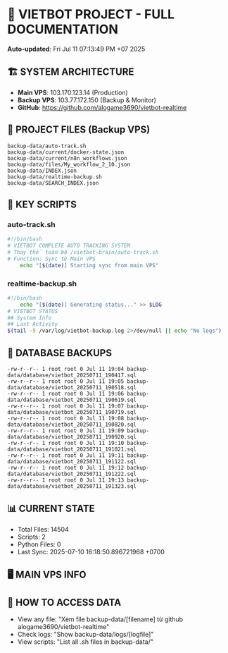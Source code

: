 # 🤖 VIETBOT PROJECT - FULL DOCUMENTATION
**Auto-updated**: Fri Jul 11 07:13:49 PM +07 2025

## 🏗️ SYSTEM ARCHITECTURE
- **Main VPS**: 103.170.123.14 (Production)
- **Backup VPS**: 103.77.172.150 (Backup & Monitor)
- **GitHub**: https://github.com/alogame3690/vietbot-realtime

## 📁 PROJECT FILES (Backup VPS)
```
backup-data/auto-track.sh
backup-data/current/docker-state.json
backup-data/current/n8n_workflows.json
backup-data/files/My_workflow_2_10.json
backup-data/INDEX.json
backup-data/realtime-backup.sh
backup-data/SEARCH_INDEX.json
```

## 🔧 KEY SCRIPTS
### auto-track.sh
```bash
#!/bin/bash
# VIETBOT COMPLETE AUTO TRACKING SYSTEM
# Thay thế toàn bộ /vietbot-brain/auto-track.sh
# Function: Sync từ Main VPS
    echo "[$(date)] Starting sync from main VPS"
```
### realtime-backup.sh
```bash
#!/bin/bash
    echo "[$(date)] Generating status..." >> $LOG
# VIETBOT STATUS
## System Info
## Last Activity
$(tail -5 /var/log/vietbot-backup.log 2>/dev/null || echo "No logs")
```

## 💾 DATABASE BACKUPS
```
-rw-r--r-- 1 root root 0 Jul 11 19:04 backup-data/database/vietbot_20250711_190417.sql
-rw-r--r-- 1 root root 0 Jul 11 19:05 backup-data/database/vietbot_20250711_190518.sql
-rw-r--r-- 1 root root 0 Jul 11 19:06 backup-data/database/vietbot_20250711_190619.sql
-rw-r--r-- 1 root root 0 Jul 11 19:07 backup-data/database/vietbot_20250711_190719.sql
-rw-r--r-- 1 root root 0 Jul 11 19:08 backup-data/database/vietbot_20250711_190820.sql
-rw-r--r-- 1 root root 0 Jul 11 19:09 backup-data/database/vietbot_20250711_190920.sql
-rw-r--r-- 1 root root 0 Jul 11 19:10 backup-data/database/vietbot_20250711_191021.sql
-rw-r--r-- 1 root root 0 Jul 11 19:11 backup-data/database/vietbot_20250711_191122.sql
-rw-r--r-- 1 root root 0 Jul 11 19:12 backup-data/database/vietbot_20250711_191222.sql
-rw-r--r-- 1 root root 0 Jul 11 19:13 backup-data/database/vietbot_20250711_191323.sql
```

## 📊 CURRENT STATE
- Total Files: 14504
- Scripts: 2
- Python Files: 0
- Last Sync: 2025-07-10 16:18:50.896721968 +0700

## 🖥️ MAIN VPS INFO


## 🚨 HOW TO ACCESS DATA
- View any file: "Xem file backup-data/[filename] từ github alogame3690/vietbot-realtime"
- Check logs: "Show backup-data/logs/[logfile]"
- View scripts: "List all .sh files in backup-data/"
